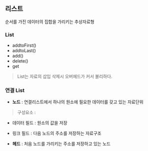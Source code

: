 ## 리스트

순서를 가진 데이터의 집합을 가리키는 추상자료형

### List

- addtoFirst()
- addtoLast()
- add()
- delete()
- get

> List는 자료의 삽입 삭제시 오버헤드가 커서 불리하다.

### 연결 List

- **노드** : 연결리스트에서 하나의 원소에 필요한 데이터를 갖고 있는 자료단위
> 구성요소 :
  - 데이터 필드 : 원소의 값을 저장
  - 링크 필드 : 다음 노드의 주소를 저장하는 자료구조
  
- **헤드** : 처음 노드를 가리키는 주소를 저장하고 있는 노드
